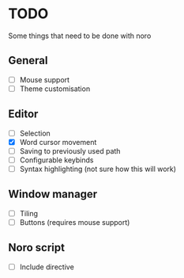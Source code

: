 # TODO
Some things that need to be done with noro

## General
- [ ] Mouse support
- [ ] Theme customisation

## Editor
- [ ] Selection
- [X] Word cursor movement
- [ ] Saving to previously used path
- [ ] Configurable keybinds
- [ ] Syntax highlighting (not sure how this will work)

## Window manager
- [ ] Tiling
- [ ] Buttons (requires mouse support)

## Noro script
- [ ] Include directive
